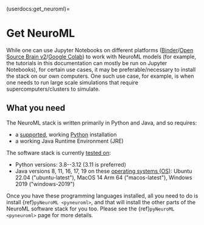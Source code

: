(userdocs:get_neuroml)=
# Get NeuroML

While one can use Jupyter Notebooks on different platforms ([Binder](https://binder.org)/[Open Source Brain v2](https://v2.opensourcebrain.org)/[Google Colab](https://colab.research.google.com)) to work with NeuroML models (for example, the tutorials in this documentation can mostly be run on Jupyter Notebooks), for certain use cases, it may be preferable/necessary to install the stack on our own computers.
One such use case, for example, is when one needs to run large scale simulations that require supercomputers/clusters to simulate.

## What you need

The NeuroML stack is written primarily in Python and Java, and so requires:

- a [supported](https://devguide.python.org/versions/), working [Python](https://www.python.org/downloads/) installation
- a working Java Runtime Environment (JRE)

The software stack is currently [tested on](https://github.com/NeuroML/jNeuroML/blob/master/.github/workflows/ci.yml#L19C15-L19C44):

  - Python versions: 3.8--3.12 (3.11 is preferred)
  - Java versions 8, 11, 16, 17, 19 on these [operating systems (OS)](https://github.com/actions/runner-images): Ubuntu 22.04 ("ubuntu-latest"), MacOS 14 Arm 64 ("macos-latest"), Windows 2019 ("windows-2019")


Once you have these programming languages installed, all you need to do is install {ref}`pyNeuroML <pyneuroml>`, and that will install the other parts of the NeuroML software stack for you too.
Please see the {ref}`pyNeuroML <pyneuroml>` page for more details.
